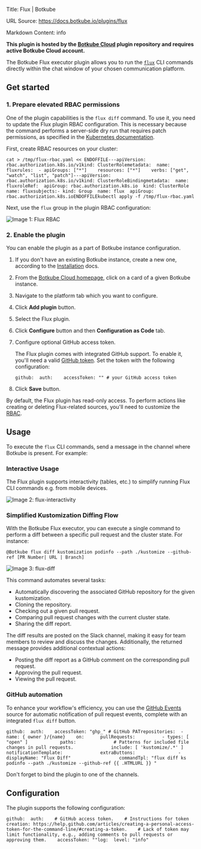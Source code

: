 Title: Flux | Botkube

URL Source: https://docs.botkube.io/plugins/flux

Markdown Content:
info

**This plugin is hosted by the [Botkube Cloud](https://app.botkube.io/) plugin repository and requires active Botkube Cloud account.**

The Botkube Flux executor plugin allows you to run the [`flux`](https://fluxcd.io/) CLI commands directly within the chat window of your chosen communication platform.

Get started[​](#get-started "Direct link to Get started")
---------------------------------------------------------

### 1\. Prepare elevated RBAC permissions[​](#1-prepare-elevated-rbac-permissions "Direct link to 1. Prepare elevated RBAC permissions")

One of the plugin capabilities is the `flux diff` command. To use it, you need to update the Flux plugin RBAC configuration. This is necessary because the command performs a server-side dry run that requires patch permissions, as specified in the [Kubernetes documentation](https://kubernetes.io/docs/reference/using-api/api-concepts/#dry-run-authorization).

First, create RBAC resources on your cluster:

```
cat > /tmp/flux-rbac.yaml << ENDOFFILE---apiVersion: rbac.authorization.k8s.io/v1kind: ClusterRolemetadata:  name: fluxrules:  - apiGroups: ["*"]    resources: ["*"]    verbs: ["get", "watch", "list", "patch"]---apiVersion: rbac.authorization.k8s.io/v1kind: ClusterRoleBindingmetadata:  name: fluxroleRef:  apiGroup: rbac.authorization.k8s.io  kind: ClusterRole  name: fluxsubjects:- kind: Group  name: flux  apiGroup: rbac.authorization.k8s.ioENDOFFILEkubectl apply -f /tmp/flux-rbac.yaml
```

Next, use the `flux` group in the plugin RBAC configuration:

![Image 1: Flux RBAC](https://docs.botkube.io/assets/images/flux-rbac-bfe6d7c972bcfd611669afd75a3bab20.png)

### 2\. Enable the plugin[​](#2-enable-the-plugin "Direct link to 2. Enable the plugin")

You can enable the plugin as a part of Botkube instance configuration.

1.  If you don't have an existing Botkube instance, create a new one, according to the [Installation](https://docs.botkube.io/) docs.
    
2.  From the [Botkube Cloud homepage](https://app.botkube.io/), click on a card of a given Botkube instance.
    
3.  Navigate to the platform tab which you want to configure.
    
4.  Click **Add plugin** button.
    
5.  Select the Flux plugin.
    
6.  Click **Configure** button and then **Configuration as Code** tab.
    
7.  Configure optional GitHub access token.
    
    The Flux plugin comes with integrated GitHub support. To enable it, you'll need a valid [GitHub token](https://help.github.com/articles/creating-a-personal-access-token-for-the-command-line/#creating-a-token). Set the token with the following configuration:
    
    ```
    github:  auth:    accessToken: "" # your GitHub access token
    ```
    
8.  Click **Save** button.
    

By default, the Flux plugin has read-only access. To perform actions like creating or deleting Flux-related sources, you'll need to customize the [RBAC](https://docs.botkube.io/features/rbac).

Usage[​](#usage "Direct link to Usage")
---------------------------------------

To execute the `flux` CLI commands, send a message in the channel where Botkube is present. For example:

### Interactive Usage[​](#interactive-usage "Direct link to Interactive Usage")

The Flux plugin supports interactivity (tables, etc.) to simplify running Flux CLI commands e.g. from mobile devices.

![Image 2: flux-interactivity](https://docs.botkube.io/assets/images/flux-interactivity-36eaec2696dd56fe8924ef36f42a7ac1.gif)

### Simplified Kustomization Diffing Flow[​](#simplified-kustomization-diffing-flow "Direct link to Simplified Kustomization Diffing Flow")

With the Botkube Flux executor, you can execute a single command to perform a diff between a specific pull request and the cluster state. For instance:

```
@Botkube flux diff kustomization podinfo --path ./kustomize --github-ref [PR Number| URL | Branch]
```

![Image 3: flux-diff](https://docs.botkube.io/assets/images/flux-diff-abdd97d5a1b5dd3b64ecf2c1712fa14d.gif)

This command automates several tasks:

*   Automatically discovering the associated GitHub repository for the given kustomization.
*   Cloning the repository.
*   Checking out a given pull request.
*   Comparing pull request changes with the current cluster state.
*   Sharing the diff report.

The diff results are posted on the Slack channel, making it easy for team members to review and discuss the changes. Additionally, the returned message provides additional contextual actions:

*   Posting the diff report as a GitHub comment on the corresponding pull request.
*   Approving the pull request.
*   Viewing the pull request.

### GitHub automation[​](#github-automation "Direct link to GitHub automation")

To enhance your workflow's efficiency, you can use the [GitHub Events](https://docs.botkube.io/plugins/github-events) source for automatic notification of pull request events, complete with an integrated `flux diff` button.

```
github:  auth:    accessToken: "ghp_" # GitHub PATrepositories:  - name: { owner }/{name}    on:      pullRequests:          - types: [ "open" ]            paths:              # Patterns for included file changes in pull requests.              include: [ 'kustomize/.*' ]            notificationTemplate:              extraButtons:                - displayName: "Flux Diff"                  commandTpl: "flux diff ks podinfo --path ./kustomize --github-ref {{ .HTMLURL }} "
```

Don't forget to bind the plugin to one of the channels.

Configuration[​](#configuration "Direct link to Configuration")
---------------------------------------------------------------

The plugin supports the following configuration:

```
github:  auth:    # GitHub access token.    # Instructions for token creation: https://help.github.com/articles/creating-a-personal-access-token-for-the-command-line/#creating-a-token.    # Lack of token may limit functionality, e.g., adding comments to pull requests or approving them.    accessToken: ""log:  level: "info"
```
